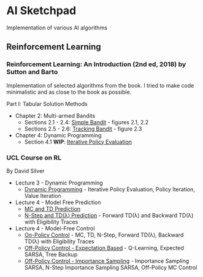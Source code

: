 # AI Sketchpad

Implementation of various AI algorithms

## Reinforcement Learning

### Reinforcement Learning: An Introduction (2nd ed, 2018) by Sutton and Barto

Implementation of selected algorithms from the book. I tried to make code minimalistic and as close to the book as possible.

Part I: Tabular Solution Methods
* Chapter 2: Multi-armed Bandits
  * Sections 2.1 - 2.4: [Simple Bandit](RL_An_Introduction_2018/0204_Simple_Bandit.html) - figures 2.1, 2.2
  * Sections 2.5 - 2.6: [Tracking Bandit](RL_An_Introduction_2018/0206_Tracking_Bandit.html) - figure 2.3
* Chapter 4: Dynamic Programming
  * Section 4.1 __WIP__: [Iterative Policy Evaluation](RL_An_Introduction_2018/0401_Iterative_Policy_Evaluation.html)


### UCL Course on RL
By David Silver
* Lecture 3 - Dynamic Programming
  * [Dynamic Programming](UCL_Course_on_RL/Lecture03_DP/DynamicProgramming.html) - Iterative Policy Evaluation, Policy Iteration, Value Iteration
* Lecture 4 - Model Free Prediction
  * [MC and TD Prediction](UCL_Course_on_RL/Lecture04_Pred/ModelFreePrediction_Part1.html)
  * [N-Step and TD(λ) Prediction](UCL_Course_on_RL/Lecture04_Pred/ModelFreePrediction_Part2.html) - Forward TD(λ) and Backward TD(λ) with Eligibility Traces
* Lecture 4 - Model-Free Control
  * [On-Policy Control](UCL_Course_on_RL/Lecture05_Ctrl/ModelFreeControl_Part1.html) - MC, TD, N-Step, Forward TD(λ), Backward TD(λ) with Eligibility Traces
  * [Off-Policy Control - Expectation Based](UCL_Course_on_RL/Lecture05_Ctrl/ModelFreeControl_Part2.html) - Q-Learning, Expected SARSA, Tree Backup
  * [Off-Policy Control - Importance Sampling](UCL_Course_on_RL/Lecture05_Ctrl/ModelFreeControl_Part3.html) - Importance Sampling SARSA, N-Step Importance Sampling SARSA, Off-Policy MC Control

